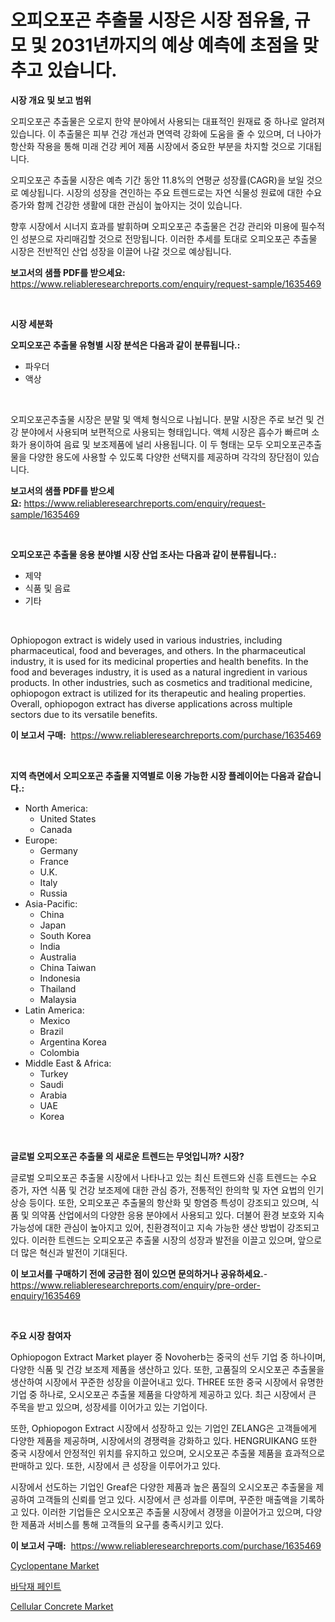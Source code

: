 <p><h1>오피오포곤 추출물 시장은 시장 점유율, 규모 및 2031년까지의 예상 예측에 초점을 맞추고 있습니다.</h1></p><p><strong>시장 개요 및 보고 범위</strong></p>
<p><p>오피오포곤 추출물은 오로지 한약 분야에서 사용되는 대표적인 원재료 중 하나로 알려져 있습니다. 이 추출물은 피부 건강 개선과 면역력 강화에 도움을 줄 수 있으며, 더 나아가 항산화 작용을 통해 미래 건강 케어 제품 시장에서 중요한 부분을 차지할 것으로 기대됩니다. </p><p>오피오포곤 추출물 시장은 예측 기간 동안 11.8%의 연평균 성장률(CAGR)을 보일 것으로 예상됩니다. 시장의 성장을 견인하는 주요 트렌드로는 자연 식물성 원료에 대한 수요 증가와 함께 건강한 생활에 대한 관심이 높아지는 것이 있습니다.</p><p>향후 시장에서 시너지 효과를 발휘하며 오피오포곤 추출물은 건강 관리와 미용에 필수적인 성분으로 자리매김할 것으로 전망됩니다. 이러한 추세를 토대로 오피오포곤 추출물 시장은 전반적인 산업 성장을 이끌어 나갈 것으로 예상됩니다.</p></p>
<p><strong>보고서의 샘플 PDF를 받으세요:</strong> <a href="https://www.reliableresearchreports.com/enquiry/request-sample/1635469">https://www.reliableresearchreports.com/enquiry/request-sample/1635469</a></p>
<p>&nbsp;</p>
<p><strong>시장 세분화</strong></p>
<p><strong>오피오포곤 추출물 유형별 시장 분석은 다음과 같이 분류됩니다.:</strong></p>
<p><ul><li>파우더</li><li>액상</li></ul></p>
<p>&nbsp;</p>
<p><p>오피오포곤추출물 시장은 분말 및 액체 형식으로 나뉩니다. 분말 시장은 주로 보건 및 건강 분야에서 사용되며 보편적으로 사용되는 형태입니다. 액체 시장은 흡수가 빠르며 소화가 용이하여 음료 및 보조제품에 널리 사용됩니다. 이 두 형태는 모두 오피오포곤추출물을 다양한 용도에 사용할 수 있도록 다양한 선택지를 제공하며 각각의 장단점이 있습니다.</p></p>
<p><strong>보고서의 샘플 PDF를 받으세요:</strong>&nbsp;<a href="https://www.reliableresearchreports.com/enquiry/request-sample/1635469">https://www.reliableresearchreports.com/enquiry/request-sample/1635469</a></p>
<p>&nbsp;</p>
<p><strong> 오피오포곤 추출물 응용 분야별 시장 산업 조사는 다음과 같이 분류됩니다.:</strong></p>
<p><ul><li>제약</li><li>식품 및 음료</li><li>기타</li></ul></p>
<p>&nbsp;</p>
<p><p>Ophiopogon extract is widely used in various industries, including pharmaceutical, food and beverages, and others. In the pharmaceutical industry, it is used for its medicinal properties and health benefits. In the food and beverages industry, it is used as a natural ingredient in various products. In other industries, such as cosmetics and traditional medicine, ophiopogon extract is utilized for its therapeutic and healing properties. Overall, ophiopogon extract has diverse applications across multiple sectors due to its versatile benefits.</p></p>
<p><strong>이 보고서 구매:</strong>&nbsp; <a href="https://www.reliableresearchreports.com/purchase/1635469">https://www.reliableresearchreports.com/purchase/1635469</a></p>
<p>&nbsp;</p>
<p><strong>지역 측면에서 오피오포곤 추출물 지역별로 이용 가능한 시장 플레이어는 다음과 같습니다.:</strong></p>
<p><ul>
    <li>
        North America:
        <ul>
            <li>United States</li>
            <li>Canada</li>
        </ul>
    </li>
    <li>
        Europe:
        <ul>
            <li>Germany</li>
            <li>France</li>
            <li>U.K.</li>
            <li>Italy</li>
            <li>Russia</li>
        </ul>
    </li>
    <li>
        Asia-Pacific:
        <ul>
            <li>China</li>
            <li>Japan</li>
            <li>South Korea</li>
            <li>India</li>
            <li>Australia</li>
            <li>China Taiwan</li>
            <li>Indonesia</li>
            <li>Thailand</li>
            <li>Malaysia</li>
        </ul>
    </li>
    <li>
        Latin America:
        <ul>
            <li>Mexico</li>
            <li>Brazil</li>
            <li>Argentina Korea</li>
            <li>Colombia</li>
        </ul>
    </li>
    <li>
        Middle East & Africa:
        <ul>
            <li>Turkey</li>
            <li>Saudi</li>
            <li>Arabia</li>
            <li>UAE</li>
            <li>Korea</li>
        </ul>
    </li>
    </ul></p>
<p>&nbsp;</p>
<p><strong>글로벌 오피오포곤 추출물 의 새로운 트렌드는 무엇입니까? 시장?</strong></p>
<p><p>글로벌 오피오포곤 추출물 시장에서 나타나고 있는 최신 트렌드와 신흥 트렌드는 수요 증가, 자연 식품 및 건강 보조제에 대한 관심 증가, 전통적인 한의학 및 자연 요법의 인기 상승 등이다. 또한, 오피오포곤 추출물의 항산화 및 항염증 특성이 강조되고 있으며, 식품 및 의약품 산업에서의 다양한 응용 분야에서 사용되고 있다. 더불어 환경 보호와 지속 가능성에 대한 관심이 높아지고 있어, 친환경적이고 지속 가능한 생산 방법이 강조되고 있다. 이러한 트렌드는 오피오포곤 추출물 시장의 성장과 발전을 이끌고 있으며, 앞으로 더 많은 혁신과 발전이 기대된다.</p></p>
<p><strong>이 보고서를 구매하기 전에 궁금한 점이 있으면 문의하거나 공유하세요.</strong>- <a href="https://www.reliableresearchreports.com/enquiry/pre-order-enquiry/1635469">https://www.reliableresearchreports.com/enquiry/pre-order-enquiry/1635469</a></p>
<p>&nbsp;</p>
<p><strong>주요 시장 참여자</strong></p>
<p><p>Ophiopogon Extract Market player 중 Novoherb는 중국의 선두 기업 중 하나이며, 다양한 식품 및 건강 보조제 제품을 생산하고 있다. 또한, 고품질의 오시오포곤 추출물을 생산하여 시장에서 꾸준한 성장을 이끌어내고 있다. THREE 또한 중국 시장에서 유명한 기업 중 하나로, 오시오포곤 추출물 제품을 다양하게 제공하고 있다. 최근 시장에서 큰 주목을 받고 있으며, 성장세를 이어가고 있는 기업이다.</p><p>또한, Ophiopogon Extract 시장에서 성장하고 있는 기업인 ZELANG은 고객들에게 다양한 제품을 제공하며, 시장에서의 경쟁력을 강화하고 있다. HENGRUIKANG 또한 중국 시장에서 안정적인 위치를 유지하고 있으며, 오시오포곤 추출물 제품을 효과적으로 판매하고 있다. 또한, 시장에서 큰 성장을 이루어가고 있다.</p><p>시장에서 선도하는 기업인 Greaf은 다양한 제품과 높은 품질의 오시오포곤 추출물을 제공하여 고객들의 신뢰를 얻고 있다. 시장에서 큰 성과를 이루며, 꾸준한 매출액을 기록하고 있다. 이러한 기업들은 오시오포곤 추출물 시장에서 경쟁을 이끌어가고 있으며, 다양한 제품과 서비스를 통해 고객들의 요구를 충족시키고 있다.</p></p>
<p><strong>이 보고서 구매:</strong>&nbsp;&nbsp;<a href="https://www.reliableresearchreports.com/purchase/1635469">https://www.reliableresearchreports.com/purchase/1635469</a></p>
<p><p><a href="https://confirmed-shield-e13.notion.site/Decoding-the-Cyclopentane-Market-A-Deep-Dive-into-the-Latest-Market-Trends-Market-Segmentation-an-7dbdcb28f4724d63aa1770cb8aac9ea8">Cyclopentane Market</a></p><p><a href="https://github.com/CorEmtymerich56566/Market-Research-Report-List-1/blob/main/40880257202.md">바닥재 페인트</a></p><p><a href="https://sore-arch-6db.notion.site/Cellular-Concrete-Market-Provides-Detailed-Segmentation-of-this-Market-based-on-Type-Application-a-6d511cd94dde4857adad15a4259ceb19">Cellular Concrete Market</a></p></p>
